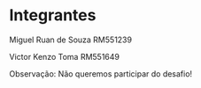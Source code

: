 # Integrantes
Miguel Ruan de Souza RM551239

Victor Kenzo Toma RM551649

Observação: Não queremos participar do desafio!
